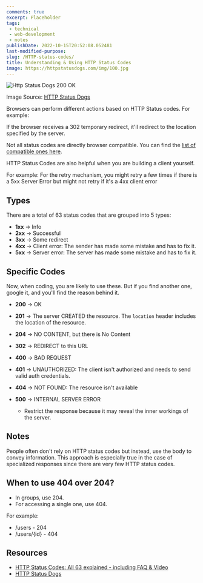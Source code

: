 ```yaml
---
comments: true
excerpt: Placeholder 
tags:
 - technical
 - web-development
 - notes
publishDate: 2022-10-15T20:52:08.052481
last-modified-purpose:
slug: /HTTP-status-codes/
title: Understanding & Using HTTP Status Codes
image: https://httpstatusdogs.com/img/100.jpg
---
```


![Http Status Dogs 200 OK](https://httpstatusdogs.com/img/100.jpg)

Image Source: [HTTP Status Dogs](https://httpstatusdogs.com/)

Browsers can perform different actions based on HTTP Status codes. For example:

If the browser receives a 302 temporary redirect, it'll redirect to the location specified by the server.

Not all status codes are directly browser compatible. You can find the [list of compatible ones here](https://developer.mozilla.org/en-US/docs/Web/HTTP/Status#browser_compatibility).

HTTP Status Codes are also helpful when you are building a client yourself.

For example: For the retry mechanism, you might retry a few times if there is a 5xx  Server Error but might not retry if it's a 4xx client error

## Types

There are a total of 63 status codes that are grouped into 5 types:

- **1xx** → Info
- **2xx** → Successful
- **3xx** → Some redirect
- **4xx** → Client error: The sender has made some mistake and has to fix it.
- **5xx** → Server error: The server has made some mistake and has to fix it.

## Specific Codes

Now, when coding, you are likely to use these. But if you find another one, google it, and you'll find the reason behind it.

- **200** → OK
- **201** → The server CREATED the resource. The `location` header includes the location of the resource.
- **204** → NO CONTENT, but there is No Content

- **302** → REDIRECT to this URL

- **400** -> BAD REQUEST
- **401** → UNAUTHORIZED: The client isn't authorized and needs to send valid auth credentials.
- **404** → NOT FOUND: The resource isn't available

- **500** → INTERNAL SERVER ERROR
  - Restrict the response because it may reveal the inner workings of the server.

## Notes

People often don't rely on HTTP status codes but instead, use the body to convey information. This approach is especially true in the case of specialized responses since there are very few HTTP status codes.

## When to use 404 over 204?

- In groups, use 204.
- For accessing a single one, use 404.

For example:

- /users - 204
- /users/{id} - 404

## Resources

- [HTTP Status Codes: All 63 explained - including FAQ & Video](https://umbraco.com/knowledge-base/http-status-codes/)
- [HTTP Status Dogs](https://httpstatusdogs.com/)
